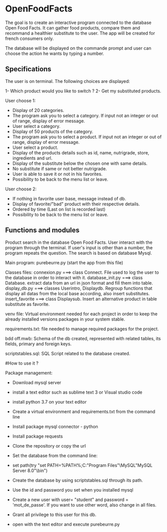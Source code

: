 # OpenFoodFacts
The goal is to create an interactive program connected to the database Open Food Facts. It can gather food products, compare them and recommand a healthier substitute to the user. The app will be created for french consumers only.

The database will be displayed on the commande prompt and user can choose the action he wants by typing a number.

## Specifications
The user is on terminal. The following choices are displayed:

1- Which product would you like to switch ?
2- Get my substituted products.

User choose 1: 
- Display of 20 categories.
- The program ask you to select a category. If input not an integer or out of range, display of error message.
- User select a category.
- Display of 50 products of the category.
- The program ask you to select a product. If input not an integer or out of range, display of error message.
- User select a product.
- Display of the products details such as id, name, nutrigrade, store, ingredients and url.
- Display of the substitute below the chosen one with same details.
- No substitute if same or not better nutrigrade.
- User is able to save it or not in his favorites.
- Possibility to be back to the menu list or leave.

User choose 2:
- If nothing in favorite user base, message instead of db.
- Display of favorite/"bad" product with their respective details.
- Ordered by time (Last on list is recorded last)
- Possibility to be back to the menu list or leave.

## Functions and modules

Product search in the database Open Food Facts.
User interact with the program through the terminal.
If user's input is other than a number, the program repeats the question.
The search is based on database Mysql.

Main program: purebeurre.py (start the app from this file)

Classes files:  connexion.py     ===> class Connect. File used to log the user to the database in order to interact with it.
                database_init.py ===> class Database. extract data from an url in json format and fill them into table.
                display_db.py    ===> classes Userintro, Displaydb. Regroup functions that display all datas from the local base according, also insert substitutes.
                insert_favorite  ===> class Displaysub. Insert an alternative product in table substitute as favorite.

venv file: Virtual environment needed for each project in order to keep the already installed versions packages in your system stable.

requirements.txt: file needed to manage required packages for the project.

bdd off.mwb: Schema of the db created, represented with related tables, its fields, primary and foreign keys.

scriptstables.sql: SQL Script related to the database created.

#How to use it ?

Package management:
- Download mysql server
- install a text editor such as sublime text 3 or Visual studio code
- install python 3.7 on your text editor 
- Create a virtual environment and requirements.txt from the command line
- Install package mysql connector - python
- Install package requests

- Clone the repository or copy the url 
- Set the database from the command line:
- set path(try "set PATH=%PATH%;C:\"Program Files"\MySQL\"MySQL Server 8.0"\bin")
- Create the database by using scriptstables.sql through its path. 
- Use the id and password you set when you installed mysql
- Create a new user with user= "student" and password = 'mot_de_passe'. If you want to use other word, also change in all files.
- Grant all privilege to this user for this db. 

- open with the text editor and execute purebeurre.py






